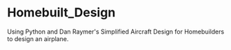 # Homebuilt_Design
Using Python and Dan Raymer's Simplified Aircraft Design for Homebuilders to design an airplane.
